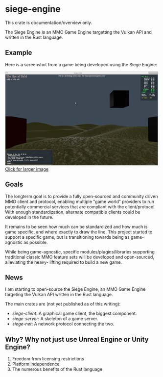 # siege-engine

This crate is documentation/overview only.

The Siege Engine is an MMO Game Engine targetting the Vulkan API and written in the
Rust language.

## Example

Here is a screenshot from a game being developed using the Siege Engine:

![Example Thumb](/example_thumb.png)
[Click for larger image](/example.png)

## Goals

The longterm goal is to provide a fully open-sourced and community driven MMO client
and protocol, enabling multiple "game world" providers to run potentially commercial
services that are compliant with the client/protocol. With enough standardization,
alternate compatible clients could be developed in the future.

It remains to be seen how much can be standardized and how much is game specific, and
where exactly to draw the line. This project started to support a specific game, but
is transitioning towards being as game-agnostic as possible.

While being game-agnostic, specific modules/plugins/libraries supporting traditional
classic MMO feature sets will be developed and open-sourced, alleviating the heavy-
lifting required to build a new game.

## News

I am starting to open-source the Siege Engine, an MMO Game Engine targeting the Vulkan API
written in the Rust language.

The main crates are (not yet published as of this writing):

* *siege-client*: A graphical game client, the biggest component.
* *siege-server*: A skeleton of a game server.
* *siege-net*: A network protocol connecting the two.

## Why? Why not just use Unreal Engine or Unity Engine?

1. Freedom from licensing restrictions
1. Platform independence
1. The numerous benefits of the Rust language
